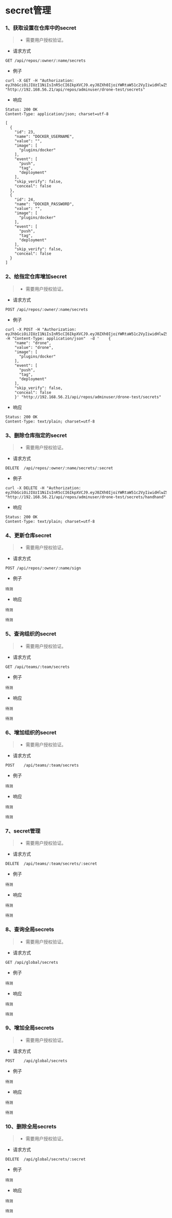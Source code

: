 # secret管理

### 1、获取设置在仓库中的secret

> - 需要用户授权验证。

- 请求方式
```
GET /api/repos/:owner/:name/secrets
```
  - 例子
```
curl -X GET -H "Authorization: eyJhbGciOiJIUzI1NiIsInR5cCI6IkpXVCJ9.eyJ0ZXh0IjoiYWRtaW51c2VyIiwidHlwZSI6InVzZXIifQ.HvnfTlVqdGneN76HqvluLQSs9LlGqCImBalrppIK7Sk"  "http://192.168.56.21/api/repos/adminuser/drone-test/secrets"
```
  - 响应
```
Status: 200 OK
Content-Type: application/json; charset=utf-8
```
```
[
  {
    "id": 23,
    "name": "DOCKER_USERNAME",
    "value": "",
    "image": [
      "plugins/docker"
    ],
    "event": [
      "push",
      "tag",
      "deployment"
    ],
    "skip_verify": false,
    "conceal": false
  },
  {
    "id": 24,
    "name": "DOCKER_PASSWORD",
    "value": "",
    "image": [
      "plugins/docker"
    ],
    "event": [
      "push",
      "tag",
      "deployment"
    ],
    "skip_verify": false,
    "conceal": false
  }
]
```

### 2、给指定仓库增加secret

> - 需要用户授权验证。

- 请求方式
```
POST /api/repos/:owner/:name/secrets
```
  - 例子
```
curl -X POST -H "Authorization: eyJhbGciOiJIUzI1NiIsInR5cCI6IkpXVCJ9.eyJ0ZXh0IjoiYWRtaW51c2VyIiwidHlwZSI6InVzZXIifQ.HvnfTlVqdGneN76HqvluLQSs9LlGqCImBalrppIK7Sk" -H "Content-Type: application/json"  -d '    {
    "name": "drone",
    "value": "drone",
    "image": [
      "plugins/docker"
    ],
    "event": [
      "push",
      "tag",
      "deployment"
    ],
    "skip_verify": false,
    "conceal": false
    }' "http://192.168.56.21/api/repos/adminuser/drone-test/secrets"
```
  - 响应
```
Status: 200 OK
Content-Type: text/plain; charset=utf-8
```

### 3、删除仓库指定的secret

> - 需要用户授权验证。

- 请求方式
```
DELETE  /api/repos/:owner/:name/secrets/:secret
```
  - 例子
```
curl -X DELETE -H "Authorization: eyJhbGciOiJIUzI1NiIsInR5cCI6IkpXVCJ9.eyJ0ZXh0IjoiYWRtaW51c2VyIiwidHlwZSI6InVzZXIifQ.HvnfTlVqdGneN76HqvluLQSs9LlGqCImBalrppIK7Sk" "http://192.168.56.21/api/repos/adminuser/drone-test/secrets/handhand"
```
  - 响应
```
Status: 200 OK
Content-Type: text/plain; charset=utf-8
```

### 4、更新仓库secret

> - 需要用户授权验证。

- 请求方式
```
POST /api/repos/:owner/:name/sign
```
  - 例子
```
待测
```
  - 响应
```
待测
```
```
待测
```

### 5、查询组织的secret

> - 需要用户授权验证。

- 请求方式
```
GET	/api/teams/:team/secrets
```
  - 例子
```
待测
```
  - 响应
```
待测
```
```
待测
```

### 6、增加组织的secret

> - 需要用户授权验证。

- 请求方式
```
POST	/api/teams/:team/secrets
```
  - 例子
```
待测
```
  - 响应
```
待测
```
```
待测
```

### 7、secret管理

> - 需要用户授权验证。

- 请求方式
```
DELETE	/api/teams/:team/secrets/:secret
```
  - 例子
```
待测
```
  - 响应
```
待测
```
```
待测
```

### 8、查询全局secrets

> - 需要用户授权验证。

- 请求方式
```
GET	/api/global/secrets
```
  - 例子
```
待测
```
  - 响应
```
待测
```
```
待测
```

### 9、增加全局secrets

> - 需要用户授权验证。

- 请求方式
```
POST	/api/global/secrets
```
  - 例子
```
待测
```
  - 响应
```
待测
```
```
待测
```

### 10、删除全局secrets

> - 需要用户授权验证。

- 请求方式
```
DELETE	/api/global/secrets/:secret
```
  - 例子
```
待测
```
  - 响应
```
待测
```
```
待测
```